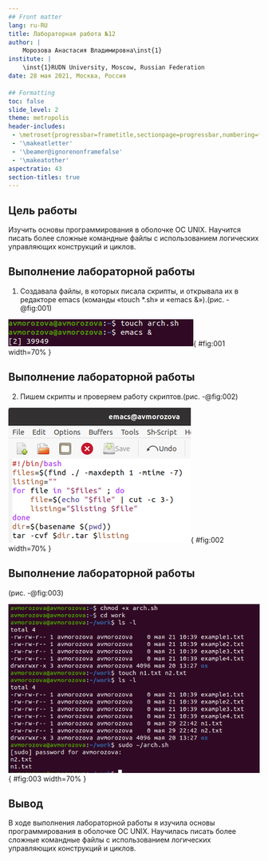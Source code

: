 ```yaml
---
## Front matter
lang: ru-RU
title: Лабораторная работа №12
author: |
	Морозова Анастасия Владимировна\inst{1}
institute: |
	\inst{1}RUDN University, Moscow, Russian Federation
date: 28 мая 2021, Москва, Россия

## Formatting
toc: false
slide_level: 2
theme: metropolis
header-includes: 
 - \metroset{progressbar=frametitle,sectionpage=progressbar,numbering=fraction}
 - '\makeatletter'
 - '\beamer@ignorenonframefalse'
 - '\makeatother'
aspectratio: 43
section-titles: true
---
```


## Цель работы

Изучить основы программирования в оболочке ОС UNIX. Научится писать более сложные командные файлы с использованием логических управляющих конструкций и циклов.

## Выполнение лабораторной работы

1. Создавала файлы, в которых писала скрипты, и открывала их в редакторе emacs (команды «touch *.sh» и «emacs &»).(рис. -@fig:001) 

![Создаем файл](image12/13.png){ #fig:001 width=70% }

## Выполнение лабораторной работы

2. Пишем скрипты и проверяем работу скриптов.(рис. -@fig:002)

![Написание скрипта: архивация](image12/11.png){ #fig:002 width=70% }

## Выполнение лабораторной работы

(рис. -@fig:003)

![Проверка скрипта](image12/12.png){ #fig:003 width=70% } 

## Вывод

В ходе выполнения лабораторной работы я изучила основы программирования в оболочке ОС UNIX. Научилась писать более сложные командные файлы с использованием логических управляющих конструкций и циклов.
